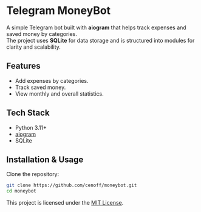 # Telegram MoneyBot

A simple Telegram bot built with **aiogram** that helps track expenses and saved money by categories.  
The project uses **SQLite** for data storage and is structured into modules for clarity and scalability.

## Features

- Add expenses by categories.
- Track saved money.
- View monthly and overall statistics.

## Tech Stack

- Python 3.11+
- [aiogram](https://docs.aiogram.dev/)
- SQLite

## Installation & Usage

Clone the repository:

```bash
git clone https://github.com/cenoff/moneybot.git
cd moneybot
```

This project is licensed under the [MIT License](LICENSE).